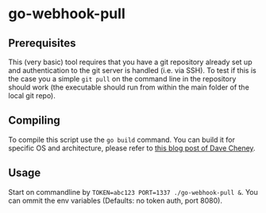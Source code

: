 # go-webhook-pull

## Prerequisites
This (very basic) tool requires that you have a git repository already set up and authentication to the git server is handled (i.e. via SSH).
To test if this is the case you a simple `git pull` on the command line in the repository should work (the executable should run from within the main folder of the local git repo).

## Compiling
To compile this script use the `go build` command. You can build it for specific OS and architecture, please refer to [this blog post of Dave Cheney][1].

## Usage
Start on commandline by `TOKEN=abc123 PORT=1337 ./go-webhook-pull &`.
You can ommit the env variables (Defaults: no token auth, port 8080).

[1]: https://dave.cheney.net/2015/08/22/cross-compilation-with-go-1-5